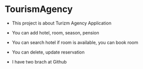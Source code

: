 # TourismAgency
- This project is about Turizm Agency Application
- You can add hotel, room, season, pension
- You can search hotel if room is available, you can book room
- You can delete, update reservation

- I have two brach at Github